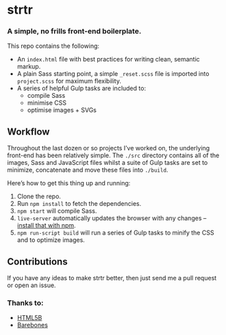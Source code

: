 # strtr

### A simple, no frills front-end boilerplate.

This repo contains the following: 

- An `index.html` file with best practices for writing clean, semantic markup.
- A plain Sass starting point, a simple `_reset.scss` file is imported into `project.scss` for maximum flexibility.
- A series of helpful Gulp tasks are included to:
    - compile Sass 
    - minimise CSS
    - optimise images + SVGs

## Workflow

Throughout the last dozen or so projects I’ve worked on, the underlying front-end has been relatively simple. The `./src` directory contains all of the images, Sass and JavaScript files whilst a suite of Gulp tasks are set to minimize, concatenate and move these files into `./build`.

Here’s how to get this thing up and running:

1. Clone the repo.
2. Run `npm install` to fetch the dependencies.
3. `npm start` will compile Sass.
4. `live-server` automatically updates the browser with any changes – [install that with npm](https://www.npmjs.com/package/live-server).
5. `npm run-script build` will run a series of Gulp tasks to minify the CSS and to optimize images.


## Contributions

If you have any ideas to make strtr better, then just send me a pull request or open an issue.

### Thanks to:

- [HTML5B](https://html5boilerplate.com/)
- [Barebones](https://github.com/paulrobertlloyd/barebones)

